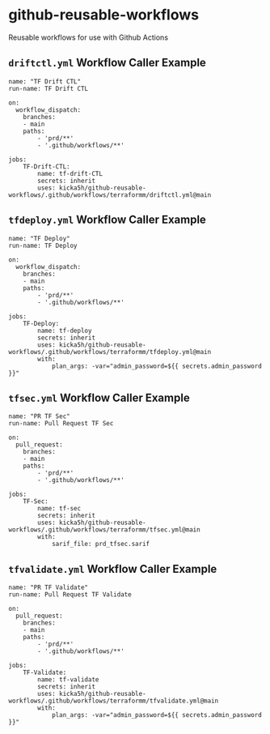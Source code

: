 # github-reusable-workflows
Reusable workflows for use with Github Actions

## ```driftctl.yml``` Workflow Caller Example
```
name: "TF Drift CTL"
run-name: TF Drift CTL

on:
  workflow_dispatch:
    branches:
    - main
    paths:
        - 'prd/**'
        - '.github/workflows/**'

jobs:
    TF-Drift-CTL:
        name: tf-drift-CTL
        secrets: inherit
        uses: kicka5h/github-reusable-workflows/.github/workflows/terraformm/driftctl.yml@main
```

## ```tfdeploy.yml``` Workflow Caller Example
```
name: "TF Deploy"
run-name: TF Deploy

on:
  workflow_dispatch:
    branches:
    - main
    paths:
        - 'prd/**'
        - '.github/workflows/**'

jobs:
    TF-Deploy:
        name: tf-deploy
        secrets: inherit
        uses: kicka5h/github-reusable-workflows/.github/workflows/terraformm/tfdeploy.yml@main
        with:
            plan_args: -var="admin_password=${{ secrets.admin_password }}"
```

## ```tfsec.yml``` Workflow Caller Example

```
name: "PR TF Sec"
run-name: Pull Request TF Sec

on:
  pull_request:
    branches:
    - main
    paths:
        - 'prd/**'
        - '.github/workflows/**'

jobs:
    TF-Sec:
        name: tf-sec
        secrets: inherit
        uses: kicka5h/github-reusable-workflows/.github/workflows/terraformm/tfsec.yml@main
        with:
            sarif_file: prd_tfsec.sarif
```
## ```tfvalidate.yml``` Workflow Caller Example
```
name: "PR TF Validate"
run-name: Pull Request TF Validate

on:
  pull_request:
    branches:
    - main
    paths:
        - 'prd/**'
        - '.github/workflows/**'

jobs:
    TF-Validate:
        name: tf-validate
        secrets: inherit
        uses: kicka5h/github-reusable-workflows/.github/workflows/terraformm/tfvalidate.yml@main
        with:
            plan_args: -var="admin_password=${{ secrets.admin_password }}"
```